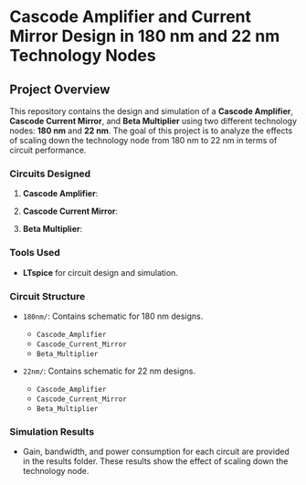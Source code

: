 # Cascode Amplifier and Current Mirror Design in 180 nm and 22 nm Technology Nodes

## Project Overview

This repository contains the design and simulation of a **Cascode Amplifier**, **Cascode Current Mirror**, and **Beta Multiplier** using two different technology nodes: **180 nm** and **22 nm**. The goal of this project is to analyze the effects of scaling down the technology node from 180 nm to 22 nm in terms of circuit performance.

### Circuits Designed
1. **Cascode Amplifier**:
   
2. **Cascode Current Mirror**:
   
3. **Beta Multiplier**:

### Tools Used
- **LTspice** for circuit design and simulation.

### Circuit Structure
- `180nm/`: Contains schematic for 180 nm designs.
  - `Cascode_Amplifier`
  - `Cascode_Current_Mirror`
  - `Beta_Multiplier`
  
- `22nm/`: Contains schematic for 22 nm designs.
  - `Cascode_Amplifier`
  - `Cascode_Current_Mirror`
  - `Beta_Multiplier`

### Simulation Results
- Gain, bandwidth, and power consumption for each circuit are provided in the results folder. These results show the effect of scaling down the technology node.
